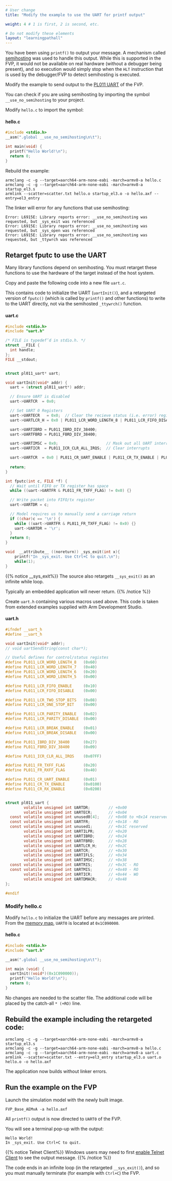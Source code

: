 ```yaml
---
# User change
title: "Modify the example to use the UART for printf output"

weight: 4 # 1 is first, 2 is second, etc.

# Do not modify these elements
layout: "learningpathall"
---
```

You have been using `printf()` to output your message. A mechanism called [semihosting](https://developer.arm.com/documentation/100966/latest/Getting-Started-with-Fixed-Virtual-Platforms/FVP-debug) was used to handle this output. While this is supported in the FVP, it would not be available on real hardware (without a debugger being present), and so execution would simply stop when the `HLT` instruction that is used by the debugger/FVP to detect semihosting is executed.

Modify the example to send output to the [PL011 UART](https://developer.arm.com/documentation/ddi0183) of the FVP.

You can check if you are using semihosting by importing the symbol `__use_no_semihosting` to your project.

Modify `hello.c` to import the symbol:
#### hello.c
```C
#include <stdio.h>
__asm(".global __use_no_semihosting\n\t");

int main(void) {
  printf("Hello World!\n");
  return 0;
}
```
Rebuild the example:
```command
armclang -c -g --target=aarch64-arm-none-eabi -march=armv8-a hello.c
armclang -c -g --target=aarch64-arm-none-eabi -march=armv8-a startup_el3.s
armlink --scatter=scatter.txt hello.o startup_el3.o -o hello.axf --entry=el3_entry
```
The linker will error for any functions that use semihosting:
```output
Error: L6915E: Library reports error: __use_no_semihosting was requested, but _sys_exit was referenced
Error: L6915E: Library reports error: __use_no_semihosting was requested, but _sys_open was referenced
Error: L6915E: Library reports error: __use_no_semihosting was requested, but _ttywrch was referenced
```

## Retarget fputc to use the UART

Many library functions depend on semihosting. You must retarget these functions to use the hardware of the target instead of the host system.

Copy and paste the following code into a new file `uart.c`.

This contains code to initialize the UART (`uartInit()`), and a retargeted version of `fputc()` (which is called by `printf()` and other functions) to write to the UART directly, not via the semihosted `_ttywrch()` function.

#### uart.c
```C
#include <stdio.h>
#include "uart.h"

/* FILE is typedef’d in stdio.h. */
struct __FILE {
  int handle;
};
FILE __stdout;


struct pl011_uart* uart;

void uartInit(void* addr) {
  uart = (struct pl011_uart*) addr;

  // Ensure UART is disabled
  uart->UARTCR  = 0x0;

  // Set UART 0 Registers
  uart->UARTECR   = 0x0;  // Clear the recieve status (i.e. error) register
  uart->UARTLCR_H = 0x0 | PL011_LCR_WORD_LENGTH_8 | PL011_LCR_FIFO_DISABLE | PL011_LCR_ONE_STOP_BIT | PL011_LCR_PARITY_DISABLE | PL011_LCR_BREAK_DISABLE;

  uart->UARTIBRD = PL011_IBRD_DIV_38400;
  uart->UARTFBRD = PL011_FBRD_DIV_38400;

  uart->UARTIMSC = 0x0;                     // Mask out all UART interrupts
  uart->UARTICR  = PL011_ICR_CLR_ALL_IRQS;  // Clear interrupts

  uart->UARTCR  = 0x0 | PL011_CR_UART_ENABLE | PL011_CR_TX_ENABLE | PL011_CR_RX_ENABLE;
  
  return;
}

int fputc(int c, FILE *f) {
  // Wait until FIFO or TX register has space
  while ((uart->UARTFR & PL011_FR_TXFF_FLAG) != 0x0) {}

  // Write packet into FIFO/tx register
  uart->UARTDR = c;

  // Model requires us to manually send a carriage return
  if ((char)c == '\n') {
    while ((uart->UARTFR & PL011_FR_TXFF_FLAG) != 0x0) {}
    uart->UARTDR = '\r';
  }
  return 0;
}

void  __attribute__ ((noreturn)) _sys_exit(int x){
	printf("In _sys_exit. Use Ctrl+C to quit.\n");
	while(1);
}
```
{{% notice __sys_exit%}}
The source also retargets `__sys_exit()` as an infinite while loop.

Typically an embedded application will never return.
{{% /notice %}}

Create `uart.h` containing various macros used above. This code is taken from extended examples supplied with Arm Development Studio.
#### uart.h
```C
#ifndef __uart_h
#define __uart_h

void uartInit(void* addr);
// void uartSendString(const char*);

// Useful defines for control/status registes
#define PL011_LCR_WORD_LENGTH_8   (0x60)
#define PL011_LCR_WORD_LENGTH_7   (0x40)
#define PL011_LCR_WORD_LENGTH_6   (0x20)
#define PL011_LCR_WORD_LENGTH_5   (0x00)

#define PL011_LCR_FIFO_ENABLE     (0x10)
#define PL011_LCR_FIFO_DISABLE    (0x00)

#define PL011_LCR_TWO_STOP_BITS   (0x08)
#define PL011_LCR_ONE_STOP_BIT    (0x00)

#define PL011_LCR_PARITY_ENABLE   (0x02)
#define PL011_LCR_PARITY_DISABLE  (0x00)

#define PL011_LCR_BREAK_ENABLE    (0x01)
#define PL011_LCR_BREAK_DISABLE   (0x00)

#define PL011_IBRD_DIV_38400      (0x27)
#define PL011_FBRD_DIV_38400      (0x09)

#define PL011_ICR_CLR_ALL_IRQS    (0x07FF)

#define PL011_FR_TXFF_FLAG        (0x20)
#define PL011_FR_RXFF_FLAG        (0x40)

#define PL011_CR_UART_ENABLE      (0x01)
#define PL011_CR_TX_ENABLE        (0x0100)
#define PL011_CR_RX_ENABLE        (0x0200)


struct pl011_uart {
        volatile unsigned int UARTDR;        // +0x00
        volatile unsigned int UARTECR;       // +0x04
  const volatile unsigned int unused0[4];    // +0x08 to +0x14 reserved
  const volatile unsigned int UARTFR;        // +0x18 - RO
  const volatile unsigned int unused1;       // +0x1C reserved
        volatile unsigned int UARTILPR;      // +0x20
        volatile unsigned int UARTIBRD;      // +0x24
        volatile unsigned int UARTFBRD;      // +0x28
        volatile unsigned int UARTLCR_H;     // +0x2C
        volatile unsigned int UARTCR;        // +0x30
        volatile unsigned int UARTIFLS;      // +0x34
        volatile unsigned int UARTIMSC;      // +0x38
  const volatile unsigned int UARTRIS;       // +0x3C - RO
  const volatile unsigned int UARTMIS;       // +0x40 - RO
        volatile unsigned int UARTICR;       // +0x44 - WO
        volatile unsigned int UARTDMACR;     // +0x48
};

#endif
```
### Modify hello.c

Modify `hello.c` to initialize the UART before any messages are printed. From the [memory map](https://developer.arm.com/documentation/100964/latest/Base-Platform/Base---memory/Base-Platform-memory-map), `UART0` is located at `0x1C090000`.

#### hello.c
```C
#include <stdio.h>
#include "uart.h"

__asm(".global __use_no_semihosting\n\t");

int main (void) {
  uartInit((void*)(0x1C090000));
  printf("Hello World!\n");
  return 0;
}
```
No changes are needed to the scatter file. The additional code will be placed by the catch-all `* (+RO)` line.

## Rebuild the example including the retargeted code:
```console
armclang -c -g --target=aarch64-arm-none-eabi -march=armv8-a startup_el3.s
armclang -c -g --target=aarch64-arm-none-eabi -march=armv8-a hello.c
armclang -c -g --target=aarch64-arm-none-eabi -march=armv8-a uart.c
armlink --scatter=scatter.txt --entry=el3_entry startup_el3.o uart.o hello.o -o hello.axf
```
The application now builds without linker errors.

## Run the example on the FVP

Launch the simulation model with the newly built image. 
```console
FVP_Base_AEMvA -a hello.axf
```
All `printf()` output is now directed to `UART0` of the FVP.

You will see a terminal pop-up with the output:
```output
Hello World!
In _sys_exit. Use Ctrl+C to quit.
```

{{% notice Telnet Client%}}
Windows users may need to first [enable Telnet Client](https://social.technet.microsoft.com/wiki/contents/articles/38433.windows-10-enabling-telnet-client.aspx) to see the output message.
{{% /notice %}}


The code ends in an infinite loop (in the retargeted `__sys_exit()`), and so you must manually terminate (for example with `Ctrl+C`) the FVP.
